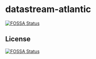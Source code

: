 # datastream-atlantic
[![FOSSA Status](https://app.fossa.io/api/projects/git%2Bgithub.com%2Fgordonfn%2Fdatastream-atlantic.svg?type=shield)](https://app.fossa.io/projects/git%2Bgithub.com%2Fgordonfn%2Fdatastream-atlantic?ref=badge_shield)



## License
[![FOSSA Status](https://app.fossa.io/api/projects/git%2Bgithub.com%2Fgordonfn%2Fdatastream-atlantic.svg?type=large)](https://app.fossa.io/projects/git%2Bgithub.com%2Fgordonfn%2Fdatastream-atlantic?ref=badge_large)